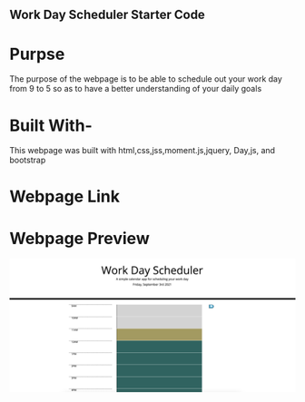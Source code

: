 ## Work Day Scheduler Starter Code

# Purpse 
The purpose of the webpage is to be able to schedule out your work day from 9 to 5 so as to have a better understanding of your daily goals 

# Built With-

This webpage was built with html,css,jss,moment.js,jquery, Day,js, and bootstrap

# Webpage Link

# Webpage Preview
![screenshot](./Preview.jpeg) 
